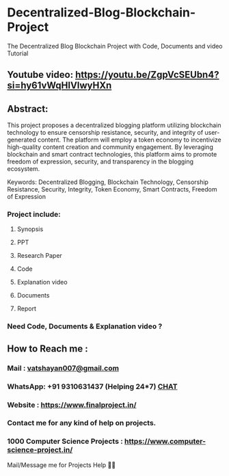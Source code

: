 # Decentralized-Blog-Blockchain-Project
The Decentralized Blog Blockchain Project with Code, Documents and video Tutorial


## Youtube video: https://youtu.be/ZgpVcSEUbn4?si=hy61vWqHlVIwyHXn

## Abstract: 
This project proposes a decentralized blogging platform utilizing blockchain technology to ensure censorship resistance, security, and integrity of user-generated content. The platform will employ a token economy to incentivize high-quality content creation and community engagement. By leveraging blockchain and smart contract technologies, this platform aims to promote freedom of expression, security, and transparency in the blogging ecosystem.

Keywords: Decentralized Blogging, Blockchain Technology, Censorship Resistance, Security, Integrity, Token Economy, Smart Contracts, Freedom of Expression

### Project include: 

1. Synopsis

2. PPT

3. Research Paper


4. Code

5. Explanation video

6. Documents

7. Report


### Need Code, Documents & Explanation video ? 

## How to Reach me :

### Mail : vatshayan007@gmail.com 

### WhatsApp: +91 9310631437 (Helping 24*7) **[CHAT](https://wa.me/message/CHWN2AHCPMAZK1)** 

### Website : https://www.finalproject.in/

### Contact me for any kind of help on projects.
### 1000 Computer Science Projects : https://www.computer-science-project.in/


Mail/Message me for Projects Help 🙏🏻
